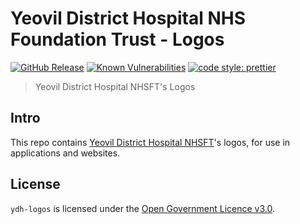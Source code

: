 # Yeovil District Hospital NHS Foundation Trust - Logos

[![GitHub Release](https://img.shields.io/github/release/Fdawgs/ydh-logos.svg)](https://github.com/Fdawgs/ydh-logos/releases/latest/)
[![Known Vulnerabilities](https://snyk.io/test/github/Fdawgs/ydh-logos/badge.svg)](https://snyk.io/test/github/Fdawgs/ydh-logos)
[![code style: prettier](https://img.shields.io/badge/code_style-prettier-ff69b4.svg?style=flat)](https://github.com/prettier/prettier)

> Yeovil District Hospital NHSFT's Logos

## Intro

This repo contains [Yeovil District Hospital NHSFT](https://yeovilhospital.co.uk/)'s logos, for use in applications and websites.

## License

`ydh-logos` is licensed under the [Open Government Licence v3.0](./LICENSE).

